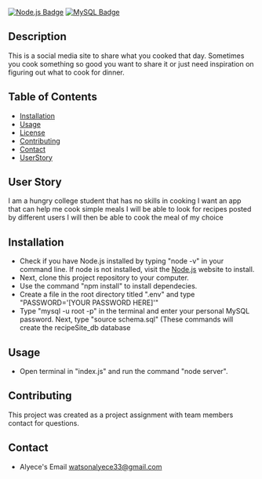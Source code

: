  [![Node.js Badge](https://img.shields.io/badge/Node.js-393?logo=nodedotjs&logoColor=fff&style=flat)](https://nodejs.org/en) 
  [![MySQL Badge](https://img.shields.io/badge/MySQL-4479A1?logo=mysql&logoColor=fff&style=flat)](https://www.npmjs.com/package/mysql2)

</div>

## Description
This is a social media site to share what you cooked that day.
Sometimes you cook something so good you want to share it or just need inspiration on figuring out what to cook for dinner.



## Table of Contents
* [Installation](#installation)
* [Usage](#usage)
* [License](#license)
* [Contributing](#Contributing)
* [Contact](#contact)
* [UserStory](#Userstory)

## User Story
I am a hungry college student that has no skills in cooking
I want an app that can help me cook simple meals
I will be able to look for recipes posted by different users
I will then be able to cook the meal of my choice


## Installation
* Check if you have Node.js installed by typing "node -v" in your command line. If node is not installed, visit the [Node.js](https://nodejs.org/en) website to install. 
* Next, clone this project repository to your computer. 
* Use the command "npm install" to install dependecies. 
* Create a file in the root directory titled ".env" and type "PASSWORD='[YOUR PASSWORD HERE]'"
* Type "mysql -u root -p" in the terminal and enter your personal MySQL password. Next, type "source schema.sql"  (These commands will create the recipeSite_db database 

## Usage
* Open terminal in "index.js" and run the command "node server".

## Contributing
This project was created as a project assignment with team members contact for questions.

## Contact
* Alyece's Email watsonalyece33@gmail.com
